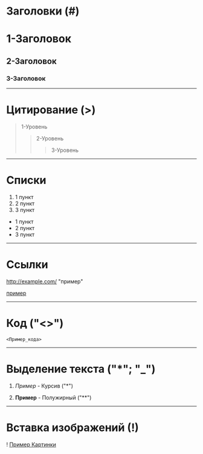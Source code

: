 # Заголовки (#)

# 1-Заголовок
## 2-Заголовок
### 3-Заголовок

---

# Цитирование (>)

> 1-Уровень
>> 2-Уровень
>>> 3-Уровень

---

# Списки

1. 1 пункт
2. 2 пункт
3. 3 пункт

+ 1 пункт
+ 2 пункт
+ 3 пункт

---

# Сcылки

http://example.com/ "пример"

[пример](http://example.com/ )

---

# Код ("<>")

    <Пример_кода>

 ---

 # Выделение текста ("*"; "_")

 1.  *Пример* - Курсив ("*")

 2.  **Пример** - Полужирный ("**")

 ---

# Вставка изображений (!)

! [Пример Картинки](https://github.com/AlfredZang/StudyRepository/blob/ef162d8da49558c7839417427d9fa2ecf5ccaf2a/CaliCat.jpg)
